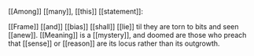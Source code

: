 [[Among]] [[many]], [[this]] [[statement]]:

[[Frame]] [[and]] [[bias]] [[shall]] [[lie]] til they are torn to bits and seen [[anew]]. [[Meaning]] is a [[mystery]], and doomed are those who preach that [[sense]] or [[reason]] are its locus rather than its outgrowth.